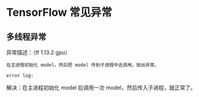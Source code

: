 # TensorFlow 常见异常

## 多线程异常

异常描述：（tf 1.13.2 gpu）

```
在主进程初始化 model，然后把 model 传到子进程中去调用，抛出异常。

error log:

```

解决：在主进程初始化 model 后调用一次 model，然后传入子进程，就正常了。